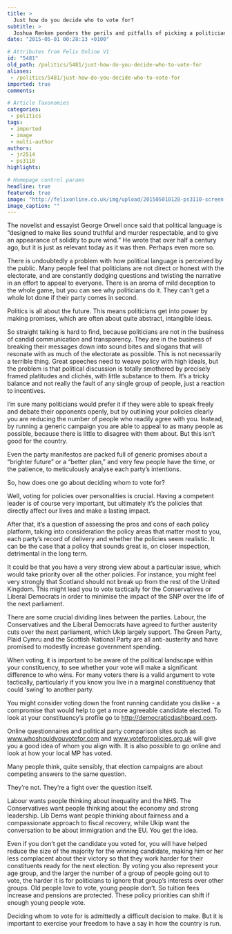 ```yaml
---
title: >
  Just how do you decide who to vote for?
subtitle: >
  Joshua Renken ponders the perils and pitfalls of picking a politician
date: "2015-05-01 00:28:13 +0100"

# Attributes from Felix Online V1
id: "5481"
old_path: /politics/5481/just-how-do-you-decide-who-to-vote-for
aliases:
 - /politics/5481/just-how-do-you-decide-who-to-vote-for
imported: true
comments:

# Article Taxonomies
categories:
 - politics
tags:
 - imported
 - image
 - multi-author
authors:
 - jr2514
 - ps3110
highlights:

# Homepage control params
headline: true
featured: true
image: "http://felixonline.co.uk/img/upload/201505010128-ps3110-screen-shot-2015-05-01-at-01.28.01.png"
image_caption: ""
---
```


The novelist and essayist George Orwell once said that political language is “designed to make lies sound truthful and murder respectable, and to give an appearance of solidity to pure wind.” He wrote that over half a century ago, but it is just as relevant today as it was then. Perhaps even more so.

There is undoubtedly a problem with how political language is perceived by the public. Many people feel that politicians are not direct or honest with the electorate, and are constantly dodging questions and twisting the narrative in an effort to appeal to everyone. There is an aroma of mild deception to the whole game, but you can see why politicians do it. They can’t get a whole lot done if their party comes in second.

Politics is all about the future. This means politicians get into power by making promises, which are often about quite abstract, intangible ideas.

So straight talking is hard to find, because politicians are not in the business of candid communication and transparency. They are in the business of breaking their messages down into sound bites and slogans that will resonate with as much of the electorate as possible. This is not necessarily a terrible thing. Great speeches need to weave policy with high ideals, but the problem is that political discussion is totally smothered by precisely framed platitudes and clichés, with little substance to them. It’s a tricky balance and not really the fault of any single group of people, just a reaction to incentives.

I’m sure many politicians would prefer it if they were able to speak freely and debate their opponents openly, but by outlining your policies clearly you are reducing the number of people who readily agree with you. Instead, by running a generic campaign you are able to appeal to as many people as possible, because there is little to disagree with them about. But this isn’t good for the country.

Even the party manifestos are packed full of generic promises about a “brighter future” or a “better plan,” and very few people have the time, or the patience, to meticulously analyse each party’s intentions.

So, how does one go about deciding whom to vote for?

Well, voting for policies over personalities is crucial. Having a competent leader is of course very important, but ultimately it’s the policies that directly affect our lives and make a lasting impact.

After that, it’s a question of assessing the pros and cons of each policy platform, taking into consideration the policy areas that matter most to you, each party’s record of delivery and whether the policies seem realistic. It can be the case that a policy that sounds great is, on closer inspection, detrimental in the long term.

It could be that you have a very strong view about a particular issue, which would take priority over all the other policies. For instance, you might feel very strongly that Scotland should not break up from the rest of the United Kingdom. This might lead you to vote tactically for the Conservatives or Liberal Democrats in order to minimise the impact of the SNP over the life of the next parliament.

There are some crucial dividing lines between the parties. Labour, the Conservatives and the Liberal Democrats have agreed to further austerity cuts over the next parliament, which Ukip largely support. The Green Party, Plaid Cymru and the Scottish National Party are all anti-austerity and have promised to modestly increase government spending.

When voting, it is important to be aware of the political landscape within your constituency, to see whether your vote will make a significant difference to who wins. For many voters there is a valid argument to vote tactically, particularly if you know you live in a marginal constituency that could ‘swing’ to another party.

You might consider voting down the front running candidate you dislike - a compromise that would help to get a more agreeable candidate elected. To look at your constituency’s profile go to http://democraticdashboard.com.

Online questionnaires and political party comparison sites such as www.whoshouldyouvotefor.com and www.voteforpolicies.org.uk will give you a good idea of whom you align with. It is also possible to go online and look at how your local MP has voted.

Many people think, quite sensibly, that election campaigns are about competing answers to the same question.

They’re not. They’re a fight over the question itself.

Labour wants people thinking about inequality and the NHS. The Conservatives want people thinking about the economy and strong leadership. Lib Dems want people thinking about fairness and a compassionate approach to fiscal recovery, while Ukip want the conversation to be about immigration and the EU. You get the idea.

Even if you don’t get the candidate you voted for, you will have helped reduce the size of the majority for the winning candidate, making him or her less complacent about their victory so that they work harder for their constituents ready for the next election. By voting you also represent your age group, and the larger the number of a group of people going out to vote, the harder it is for politicians to ignore that group’s interests over other groups. Old people love to vote, young people don’t. So tuition fees increase and pensions are protected. These policy priorities can shift if enough young people vote.

Deciding whom to vote for is admittedly a difficult decision to make. But it is important to exercise your freedom to have a say in how the country is run.
